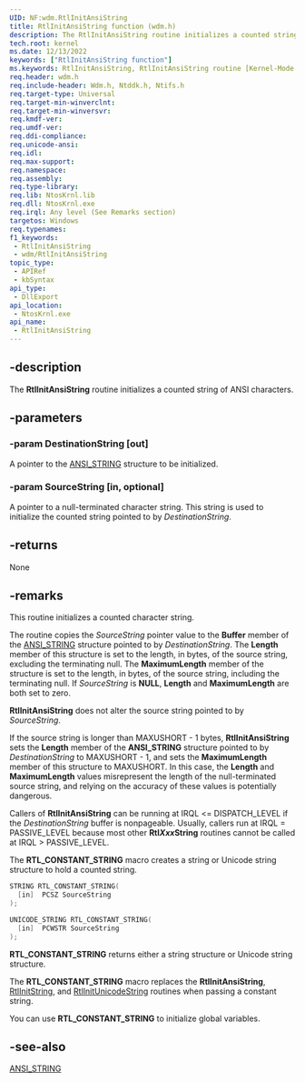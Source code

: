 ```yaml
---
UID: NF:wdm.RtlInitAnsiString
title: RtlInitAnsiString function (wdm.h)
description: The RtlInitAnsiString routine initializes a counted string of ANSI characters.
tech.root: kernel
ms.date: 12/13/2022
keywords: ["RtlInitAnsiString function"]
ms.keywords: RtlInitAnsiString, RtlInitAnsiString routine [Kernel-Mode Driver Architecture], k109_733e2861-a19a-41ca-92cc-d50caa8beead.xml, kernel.rtlinitansistring, wdm/RtlInitAnsiString
req.header: wdm.h
req.include-header: Wdm.h, Ntddk.h, Ntifs.h
req.target-type: Universal
req.target-min-winverclnt:
req.target-min-winversvr: 
req.kmdf-ver: 
req.umdf-ver: 
req.ddi-compliance: 
req.unicode-ansi: 
req.idl: 
req.max-support: 
req.namespace: 
req.assembly: 
req.type-library: 
req.lib: NtosKrnl.lib
req.dll: NtosKrnl.exe
req.irql: Any level (See Remarks section)
targetos: Windows
req.typenames: 
f1_keywords:
 - RtlInitAnsiString
 - wdm/RtlInitAnsiString
topic_type:
 - APIRef
 - kbSyntax
api_type:
 - DllExport
api_location:
 - NtosKrnl.exe
api_name:
 - RtlInitAnsiString
---
```


## -description

The **RtlInitAnsiString** routine initializes a counted string of ANSI characters.

## -parameters

### -param DestinationString [out]

A pointer to the [ANSI_STRING](/windows/win32/api/ntdef/ns-ntdef-string) structure to be initialized.

### -param SourceString [in, optional]

A pointer to a null-terminated character string. This string is used to initialize the counted string pointed to by *DestinationString*.

## -returns

None

## -remarks

This routine initializes a counted character string.

The routine copies the *SourceString* pointer value to the **Buffer** member of the [ANSI_STRING](/windows/win32/api/ntdef/ns-ntdef-string) structure pointed to by *DestinationString*. The **Length** member of this structure is set to the length, in bytes, of the source string, excluding the terminating null. The **MaximumLength** member of the structure is set to the length, in bytes, of the source string, including the terminating null. If *SourceString* is **NULL**, **Length** and **MaximumLength** are both set to zero.

**RtlInitAnsiString** does not alter the source string pointed to by *SourceString*.

If the source string is longer than MAXUSHORT - 1 bytes, **RtlInitAnsiString** sets the **Length** member of the **ANSI_STRING** structure pointed to by *DestinationString* to MAXUSHORT - 1, and sets the **MaximumLength** member of this structure to MAXUSHORT.  In this case, the **Length** and **MaximumLength** values misrepresent the length of the null-terminated source string, and relying on the accuracy of these values is potentially dangerous.

Callers of **RtlInitAnsiString** can be running at IRQL <= DISPATCH_LEVEL if the *DestinationString* buffer is nonpageable. Usually, callers run at IRQL = PASSIVE_LEVEL because most other **Rtl*Xxx*String** routines cannot be called at IRQL > PASSIVE_LEVEL.

The **RTL_CONSTANT_STRING** macro creates a string or Unicode string structure to hold a counted string.

```cpp
STRING RTL_CONSTANT_STRING(
  [in]  PCSZ SourceString
);

UNICODE_STRING RTL_CONSTANT_STRING(
  [in]  PCWSTR SourceString
);
```

**RTL_CONSTANT_STRING** returns either a string structure or Unicode string structure.

The **RTL_CONSTANT_STRING** macro replaces the **RtlInitAnsiString**, [RtlInitString](./nf-wdm-rtlinitstring.md), and [RtlInitUnicodeString](./nf-wdm-rtlinitunicodestring.md) routines when passing a constant string.

You can use **RTL_CONSTANT_STRING** to initialize global variables.

## -see-also

[ANSI_STRING](/windows/win32/api/ntdef/ns-ntdef-string)